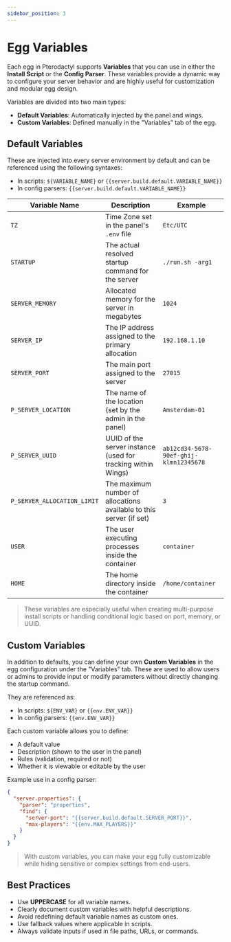 ```yaml
---
sidebar_position: 3
---
```


# Egg Variables

Each egg in Pterodactyl supports **Variables** that you can use in either the **Install Script** or the **Config Parser**. These variables provide a dynamic way to configure your server behavior and are highly useful for customization and modular egg design.

Variables are divided into two main types:

- **Default Variables**: Automatically injected by the panel and wings.
- **Custom Variables**: Defined manually in the "Variables" tab of the egg.

## Default Variables

These are injected into every server environment by default and can be referenced using the following syntaxes:

- In scripts: ``${VARIABLE_NAME}`` or ``{{server.build.default.VARIABLE_NAME}}``
- In config parsers: ``{{server.build.default.VARIABLE_NAME}}``

| Variable Name             | Description                                                              | Example                  |
|---------------------------|--------------------------------------------------------------------------|--------------------------|
| `TZ`                      | Time Zone set in the panel's `.env` file                                 | `Etc/UTC`                |
| `STARTUP`                 | The actual resolved startup command for the server                       | `./run.sh -arg1`         |
| `SERVER_MEMORY`           | Allocated memory for the server in megabytes                             | `1024`                   |
| `SERVER_IP`               | The IP address assigned to the primary allocation                        | `192.168.1.10`           |
| `SERVER_PORT`             | The main port assigned to the server                                     | `27015`                  |
| `P_SERVER_LOCATION`       | The name of the location (set by the admin in the panel)                 | `Amsterdam-01`           |
| `P_SERVER_UUID`           | UUID of the server instance (used for tracking within Wings)             | `ab12cd34-5678-90ef-ghij-klmn12345678` |
| `P_SERVER_ALLOCATION_LIMIT` | The maximum number of allocations available to this server (if set)    | `3`                      |
| `USER`                    | The user executing processes inside the container                        | `container`              |
| `HOME`                    | The home directory inside the container                                  | `/home/container`        |

> These variables are especially useful when creating multi-purpose install scripts or handling conditional logic based on port, memory, or UUID.

## Custom Variables

In addition to defaults, you can define your own **Custom Variables** in the egg configuration under the "Variables" tab. These are used to allow users or admins to provide input or modify parameters without directly changing the startup command.

They are referenced as:

- In scripts: ``${ENV_VAR}`` or ``{{env.ENV_VAR}}``
- In config parsers: ``{{env.ENV_VAR}}``

Each custom variable allows you to define:
- A default value
- Description (shown to the user in the panel)
- Rules (validation, required or not)
- Whether it is viewable or editable by the user

Example use in a config parser:
```json
{
  "server.properties": {
    "parser": "properties",
    "find": {
      "server-port": "{{server.build.default.SERVER_PORT}}",
      "max-players": "{{env.MAX_PLAYERS}}"
    }
  }
}
```

> With custom variables, you can make your egg fully customizable while hiding sensitive or complex settings from end-users.

## Best Practices

- Use **UPPERCASE** for all variable names.
- Clearly document custom variables with helpful descriptions.
- Avoid redefining default variable names as custom ones.
- Use fallback values where applicable in scripts.
- Always validate inputs if used in file paths, URLs, or commands.
